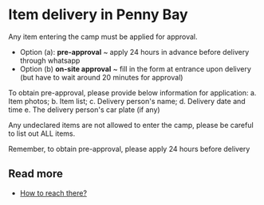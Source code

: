 # Item delivery in Penny Bay


Any item entering the camp must be applied for approval. 

- Option (a):
**pre-approval** ~ apply 24 hours in advance before delivery through whatsapp 
- Option (b) 
**on-site approval** ~ fill in the form at entrance upon delivery (but have to wait around 20 minutes for approval)  

To obtain pre-approval, please provide below information for application:
a. Item photos;
b. Item list;
c. Delivery person's name;
d. Delivery date and time
e. The delivery person's car plate (if any)

Any undeclared items are not allowed to enter the camp, please be careful to list out ALL items. 

Remember, to obtain pre-approval, please apply 24 hours before delivery

## Read more
 - [How to reach there?](./location.md)
